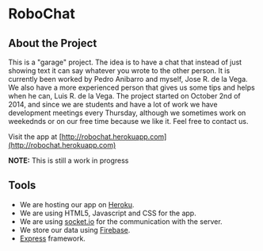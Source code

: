 RoboChat
========

## About the Project

This is a "garage" project. The idea is to have a chat that instead of just showing
text it can say whatever you wrote to the other person. It is currently been worked
by Pedro Anibarro and myself, Jose R. de la Vega. We also have a more experienced
person that gives us some tips and helps when he can, Luis R. de la Vega. The project
started on October 2nd of 2014, and since we are students and have a lot of work we have
development meetings every Thursday, although we sometimes work on weekednds or on our
free time because we like it. Feel free to contact us. 

Visit the app at [http://robochat.herokuapp.com](http://robochat.herokuapp.com)

**NOTE:** This is still a work in progress

## Tools

* We are hosting our app on [Heroku](https://www.heroku.com/).
* We are using HTML5, Javascript and CSS for the app.
* We are using [socket.io](http://socket.io/) for the communication with the server.
* We store our data using [Firebase](https://www.firebase.com/).
* [Express](http://expressjs.com/) framework.

